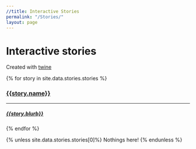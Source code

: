 ```yaml
---
//title: Interactive Stories
permalink: "/Stories/"
layout: page
---
```


# Interactive stories
Created with <a href="https://twinery.org">twine</a>

<div class="grid-display">
  {% for story in site.data.stories.stories %}
  <a href="{{story.link | relative_url}}"><div style="height:auto;"><span class="story">
  <h3>{{story.name}}</h3>
  <hr>
  <h5>{{story.blurb}}</h5>
  </span></div></a>
  {% endfor %}

{% unless site.data.stories.stories[0]%}
  Nothings here!
{% endunless %}
</div>
